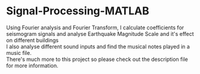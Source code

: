 # Signal-Processing-MATLAB
Using Fourier analysis and Fourier Transform, I calculate coefficients for seismogram signals and analyse Earthquake Magnitude Scale and it's effect on different buildings  
I also analyse different sound inputs and find the musical notes played in a music file.  
There's much more to this project so please check out the description file for more information.
